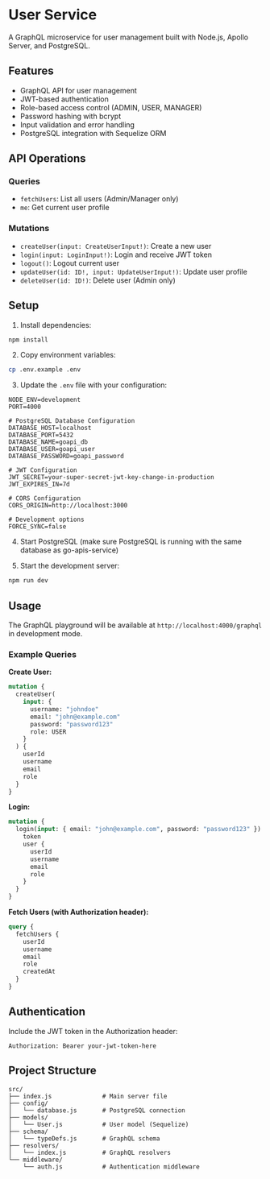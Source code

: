 # User Service

A GraphQL microservice for user management built with Node.js, Apollo Server, and PostgreSQL.

## Features

- GraphQL API for user management
- JWT-based authentication
- Role-based access control (ADMIN, USER, MANAGER)
- Password hashing with bcrypt
- Input validation and error handling
- PostgreSQL integration with Sequelize ORM

## API Operations

### Queries

- `fetchUsers`: List all users (Admin/Manager only)
- `me`: Get current user profile

### Mutations

- `createUser(input: CreateUserInput!)`: Create a new user
- `login(input: LoginInput!)`: Login and receive JWT token
- `logout()`: Logout current user
- `updateUser(id: ID!, input: UpdateUserInput!)`: Update user profile
- `deleteUser(id: ID!)`: Delete user (Admin only)

## Setup

1. Install dependencies:

```bash
npm install
```

2. Copy environment variables:

```bash
cp .env.example .env
```

3. Update the `.env` file with your configuration:

```
NODE_ENV=development
PORT=4000

# PostgreSQL Database Configuration
DATABASE_HOST=localhost
DATABASE_PORT=5432
DATABASE_NAME=goapi_db
DATABASE_USER=goapi_user
DATABASE_PASSWORD=goapi_password

# JWT Configuration
JWT_SECRET=your-super-secret-jwt-key-change-in-production
JWT_EXPIRES_IN=7d

# CORS Configuration
CORS_ORIGIN=http://localhost:3000

# Development options
FORCE_SYNC=false
```

4. Start PostgreSQL (make sure PostgreSQL is running with the same database as go-apis-service)

5. Start the development server:

```bash
npm run dev
```

## Usage

The GraphQL playground will be available at `http://localhost:4000/graphql` in development mode.

### Example Queries

**Create User:**

```graphql
mutation {
  createUser(
    input: {
      username: "johndoe"
      email: "john@example.com"
      password: "password123"
      role: USER
    }
  ) {
    userId
    username
    email
    role
  }
}
```

**Login:**

```graphql
mutation {
  login(input: { email: "john@example.com", password: "password123" }) {
    token
    user {
      userId
      username
      email
      role
    }
  }
}
```

**Fetch Users (with Authorization header):**

```graphql
query {
  fetchUsers {
    userId
    username
    email
    role
    createdAt
  }
}
```

## Authentication

Include the JWT token in the Authorization header:

```
Authorization: Bearer your-jwt-token-here
```

## Project Structure

```
src/
├── index.js              # Main server file
├── config/
│   └── database.js       # PostgreSQL connection
├── models/
│   └── User.js           # User model (Sequelize)
├── schema/
│   └── typeDefs.js       # GraphQL schema
├── resolvers/
│   └── index.js          # GraphQL resolvers
└── middleware/
    └── auth.js           # Authentication middleware
```
